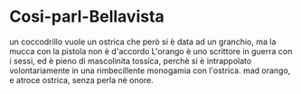 # Cosi-parl-Bellavista
un coccodrillo vuole un ostrica che però si è data ad un granchio, ma la mucca con la pistola non è d'accordo
L'orango è uno scrittore in guerra con i sessi, ed è pieno di mascolinita tossica, perchè si è intrappolato volontariamente in
una rimbecillente monogamia con l'ostrica. mad orango, e atroce ostrica, senza perla nè onore.
